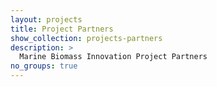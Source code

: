 ```yaml
---
layout: projects
title: Project Partners
show_collection: projects-partners
description: >
  Marine Biomass Innovation Project Partners
no_groups: true
---
```

